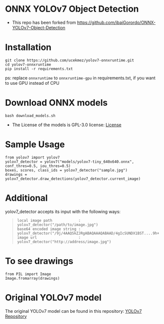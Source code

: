 # ONNX YOLOv7 Object Detection
- This repo has been forked from https://github.com/ibaiGorordo/ONNX-YOLOv7-Object-Detection

# Installation
```
git clone https://github.com/ucekmez/yolov7-onnxruntime.git
cd yolov7-onnxruntime
pip install -r requirements.txt
```

ps: replace `onnxruntime` to `onnxruntime-gpu` in requirements.txt, if you want to use GPU instead of CPU

# Download ONNX models
```
bash download_models.sh
```
- The License of the models is GPL-3.0 license: [License](https://github.com/WongKinYiu/yolov7/blob/main/LICENSE.md)

# Sample Usage
```
from yolov7 import yolov7
yolov7_detector = yolov7("models/yolov7-tiny_640x640.onnx", conf_thres=0.5, iou_thres=0.5)
boxes, scores, class_ids = yolov7_detector("sample.jpg")
drawings = yolov7_detector.draw_detections(yolov7_detector.current_image)
```

# Additional
yolov7_detector accepts its input with the following ways:
>     local image path            : yolov7_detector("/path/to/image.jpg")
>     base64 encoded image string : yolov7_detector("/9j/4AAQSkZJRgABAQAAAQABAAD/4gIcSUNDX1BST....9h+sPs+0H1h+vs+/sf6e0TH9DH/AKj7f//Z")
>     image url                   : yolov7_detector("http://address/image.jpg")

# To see drawings
```
from PIL import Image
Image.fromarray(drawings)
```

# Original YOLOv7 model
The original YOLOv7 model can be found in this repository: [YOLOv7 Repository](https://github.com/WongKinYiu/yolov7)